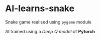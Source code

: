 # AI-learns-snake

Snake game realised using `pygame` module

AI trained using a _Deep Q model_ of **Pytorch**
